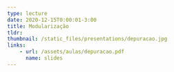 ```yaml
---
type: lecture
date: 2020-12-15T0:00:01-3:00
title: Modularização
tldr: 
thumbnail: /static_files/presentations/depuracao.jpg
links: 
    - url: /assets/aulas/depuracao.pdf
      name: slides
---
```

